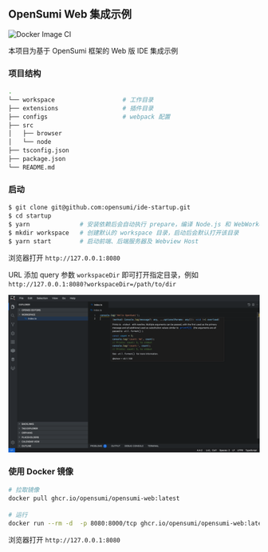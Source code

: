 ## OpenSumi Web 集成示例
![Docker Image CI](https://github.com/opensumi/ide-startup/actions/workflows/docker-image.yml/badge.svg)

本项目为基于 OpenSumi 框架的 Web 版 IDE 集成示例

### 项目结构

```bash
.
└── workspace                   # 工作目录
├── extensions                  # 插件目录
├── configs                     # webpack 配置
├── src
│   ├── browser
│   └── node
├── tsconfig.json
├── package.json
└── README.md
```

### 启动

```bash
$ git clone git@github.com:opensumi/ide-startup.git
$ cd startup
$ yarn              # 安装依赖后会自动执行 prepare，编译 Node.js 和 WebWorker 两个插件环境, 下载默认插件
$ mkdir workspace   # 创建默认的 workspace 目录，启动后会默认打开该目录
$ yarn start        # 启动前端、后端服务器及 Webview Host
```

浏览器打开 `http://127.0.0.1:8080`

URL 添加 query 参数 `workspaceDir` 即可打开指定目录，例如 `http://127.0.0.1:8080?workspaceDir=/path/to/dir`

![OpenSumi](./snapshots/sumi-startup.png)

### 使用 Docker 镜像

```bash
# 拉取镜像
docker pull ghcr.io/opensumi/opensumi-web:latest

# 运行
docker run --rm -d  -p 8080:8000/tcp ghcr.io/opensumi/opensumi-web:latest
```

浏览器打开 `http://127.0.0.1:8080`
